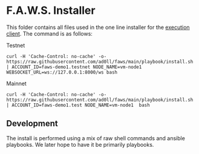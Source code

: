 # F.A.W.S. Installer

This folder contains all files used in the one line installer for the [execution client](../execution-client/README.md).
The command is as follows:

Testnet
```shell
curl -H 'Cache-Control: no-cache' -o- https://raw.githubusercontent.com/ad0ll/faws/main/playbook/install.sh | ACCOUNT_ID=faws-demo1.testnet NODE_NAME=vm-node1 WEBSOCKET_URL=ws://127.0.0.1:8000/ws bash
```

Mainnet
```shell
curl -H 'Cache-Control: no-cache' -o- https://raw.githubusercontent.com/ad0ll/faws/main/playbook/install.sh | ACCOUNT_ID=faws-demo1.test NODE_NAME=vm-node1  bash
```


## Development
The install is performed using a mix of raw shell commands and ansible playbooks. We later hope to have it be primarily playbooks.
